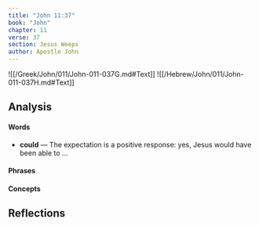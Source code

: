 ```yaml
---
title: "John 11:37"
book: "John"
chapter: 11
verse: 37
section: Jesus Weeps
author: Apostle John
---
```

![[/Greek/John/011/John-011-037G.md#Text]]
![[/Hebrew/John/011/John-011-037H.md#Text]]

## Analysis

#### Words
- **could** — The expectation is a positive response: yes, Jesus would have been able to ...

#### Phrases

#### Concepts

## Reflections

